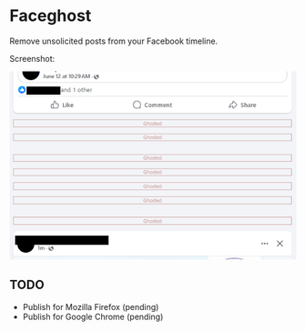 # Faceghost

Remove unsolicited posts from your Facebook timeline.

Screenshot:

![Screenshot](fg-screenshot.png)

## TODO

* Publish for Mozilla Firefox (pending)
* Publish for Google Chrome (pending)
